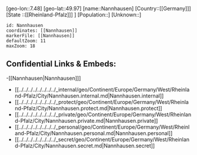﻿---
location: [49.97,7.48]
mapzoom: [7,12] 
mapmarker: city 
type: City
tags:
- geo/City


SpocWebEntityId: 32731
isDeleted: false
confidential: public

---
[geo-lon::7.48]
[geo-lat::49.97]
[name::Nannhausen]
[Country::[[Germany]]]
[State ::[[Rheinland-Pfalz]]] ]
[Population::]
[Unknown::]


```leaflet
id: Nannhausen
coordinates: [[Nannhausen]]
markerFile: [[Nannhausen]]
defaultZoom: 11 
maxZoom: 18
```


## Confidential Links & Embeds: 
-[[Nannhausen|Nannhausen]]] 
- [[../../../../../../../../_internal/geo/Continent/Europe/Germany/West/Rheinland-Pfalz/City/Nannhausen.internal.md|Nannhausen.internal]] 
- [[../../../../../../../../_protect/geo/Continent/Europe/Germany/West/Rheinland-Pfalz/City/Nannhausen.protect.md|Nannhausen.protect]] 
- [[../../../../../../../../_private/geo/Continent/Europe/Germany/West/Rheinland-Pfalz/City/Nannhausen.private.md|Nannhausen.private]] 
- [[../../../../../../../../_personal/geo/Continent/Europe/Germany/West/Rheinland-Pfalz/City/Nannhausen.personal.md|Nannhausen.personal]] 
- [[../../../../../../../../_secret/geo/Continent/Europe/Germany/West/Rheinland-Pfalz/City/Nannhausen.secret.md|Nannhausen.secret]] 
